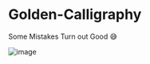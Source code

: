 # Golden-Calligraphy
Some Mistakes Turn out Good 😅

![image](https://github.com/user-attachments/assets/a093f4c0-d74d-4f8b-b298-9f04d6762fad)
